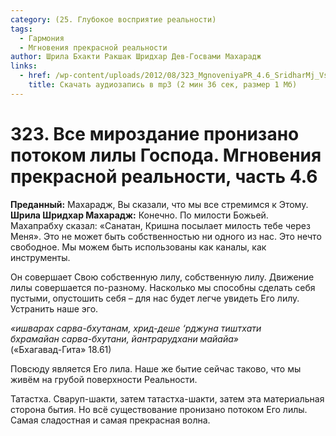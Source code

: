 ```yaml
---
category: (25. Глубокое восприятие реальности)
tags:
  - Гармония
  - Мгновения прекрасной реальности
author: Шрила Бхакти Ракшак Шридхар Дев-Госвами Махарадж
links:
  - href: /wp-content/uploads/2012/08/323_MgnoveniyaPR_4.6_SridharMj_Vse_mirozdaniye_pronizano_potokom_lily_Gospoda.mp3
    title: Скачать аудиозапись в mp3 (2 мин 36 сек, размер 1 Мб)
---
```


# 323. Все мироздание пронизано потоком лилы Господа. Мгновения прекрасной реальности, часть 4.6

**Преданный:** Махарадж, Вы сказали, что мы все стремимся к Этому.\
**Шрила Шридхар Махарадж:** Конечно. По милости Божьей.\
Махапрабху сказал: «Санатан, Кришна посылает милость тебе через Меня». Это не может быть собственностью ни одного из нас. Это нечто свободное. Мы можем быть использованы как каналы, как инструменты.

Он совершает Свою собственную лилу, собственную лилу. Движение лилы совершается по-разному. Насколько мы способны сделать себя пустыми, опустошить себя – для нас будет легче увидеть Его лилу. Устранить наше эго.

*«ишварах сарва-бхутанам, хрид-деше ‘рджуна тиштхати*\
*бхрамайан сарва-бхутани, йантрарудхани майайа»*\
(«Бхагавад-Гита» 18.61)

Повсюду является Его лила. Наше же бытие сейчас таково, что мы живём на грубой поверхности Реальности.

Татастха. Сваруп-шакти, затем татастха-шакти, затем эта материальная сторона бытия. Но всё существование пронизано потоком Его лилы. Самая сладостная и самая прекрасная волна.

